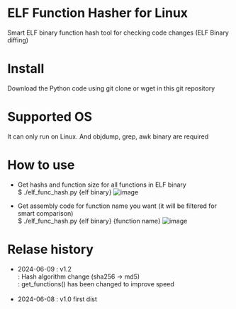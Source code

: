 # ELF Function Hasher for Linux
Smart ELF binary function hash tool for checking code changes (ELF Binary diffing)

# Install
Download the Python code using git clone or wget in this git repository

# Supported OS
It can only run on Linux. And objdump, grep, awk binary are required

# How to use
- Get hashs and function size for all functions in ELF binary<br>
$ ./elf_func_hash.py {elf binary}
![image](https://github.com/kbgsft/ELF-Function-Hasher/assets/17945347/50c89f16-ac0a-43f8-95e7-aaaab99bcb19)

- Get assembly code for function name you want (it will be filtered for smart comparison)<br>
$ ./elf_func_hash.py {elf binary} {function name}
![image](https://github.com/kbgsft/ELF-Function-Hasher/assets/17945347/a8a487cd-cf81-48b2-9e3d-2962fd73c1c4)

# Relase history
- 2024-06-09 : v1.2<br>
  : Hash algorithm change (sha256 -> md5)<br>
  : get_functions() has been changed to improve speed<br>
  <br>
- 2024-06-08 : v1.0
  first dist
